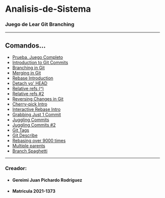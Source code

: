 # Analisis-de-Sistema
### Juego de Lear Git Branching

---

## Comandos...

<ul>
    <li><a href="/comandos/00.md">Prueba, Juego Completo</a></li>
    <li><a href="/comandos/1.md">Introduction to Git Commits</a></li>
    <li><a href="/comandos/2.MD">Branching in Git</a></li>
    <li><a href="/comandos/3.md">Merging in Git</a></li>
    <li><a href="/comandos/4.md">Rebase Introduction</a></li>
    <li><a href="/comandos/5.md">Detach yo' HEAD</a></li>
    <li><a href="/comandos/6.md">Relative refs (^)</a></li>
    <li><a href="/comandos/7.md">Relative refs #2</a></li>
    <li><a href="/comandos/8.md">Reversing Changes in Git</a></li>
    <li><a href="/comandos/9.md">Cherry-pick Intro</a></li>
    <li><a href="/comandos/10.md">Interactive Rebase Intro</a></li>
    <li><a href="/comandos/11.md">Grabbing Just 1 Commit</a></li>
    <li><a href="/comandos/12.md">Juggling Commits</a></li>
    <li><a href="/comandos/13.md">Juggling Commits #2</a></li>
    <li><a href="/comandos/14.md">Git Tags</a></li>
    <li><a href="/comandos/15.md">Git Describe</a></li>
    <li><a href="/comandos/16.md">Rebasing over 9000 times</a></li>
    <li><a href="/comandos/17.md">Multiple parents</a></li>
    <li><a href="/comandos/18.md">Branch Spaghetti</a></li>   
</ul>

---

### Creador:
   + #### Gereimi Juan Pichardo Rodríguez
   + #### Matricula 2021-1373

